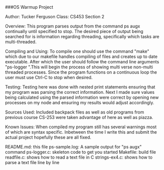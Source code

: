 ###OS Warmup Project

Author: Tucker Ferguson
Class: CS453 Section 2

Overview: This program parses output from the command ps augx continually until specified to stop. The desired piece of output being searched for is information regarding threading, specifically which tasks are multi-threaded.

Compiling and Using: To compile one should use the command "make" which due to our makefile handles compiling of files and creates up to date executable. After which the user should follow the command line arguments "ps-logger <sleep interval>".This will begin the process of showing multi verse non-multi threaded processes. Since the program functions on a continuous loop the user must use Ctrl-C to stop when desired.

Testing: Testing here was done with nested print statements ensuring that my program was parsing the correct information. Next I made sure values being calculated using the parsed information were correct by opening new processes on my node and ensuring my results would adjust accordingly.

Sources Used: Included backpack files as well as old programs from previous course CS-253 were taken advantage of here as well as piazza.

Known Issues: When compiled my program still has several warnings most of which are syntax specific. Inbetween the time I write this and submit the actual project hopefully these are all fixed.

README.md: this file
ps-sample.log: A sample output for "ps augx" command
ps-logger.c: skeleton code to get you started
Makefile: build file
readfile.c: shows how to read a text file in C
strings-ex4.c: shows how to parse a text file line by line
